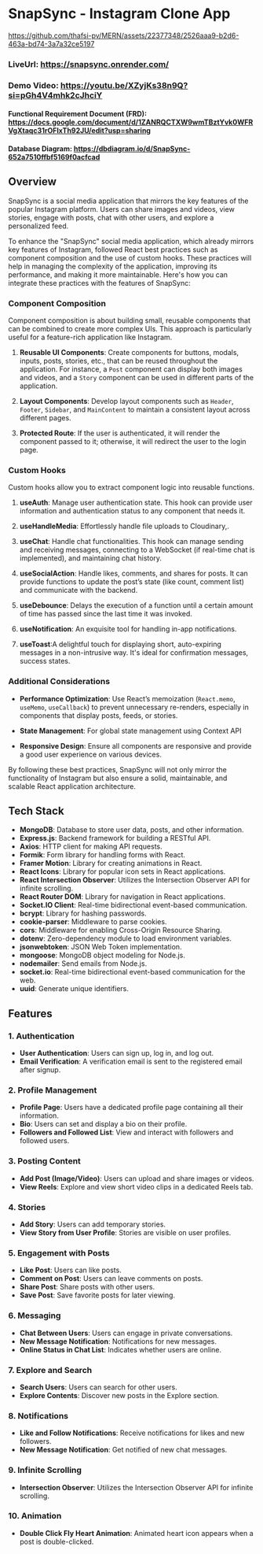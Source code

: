 
# SnapSync - Instagram Clone App
https://github.com/thafsi-pv/MERN/assets/22377348/2526aaa9-b2d6-463a-bd74-3a7a32ce5197

### LiveUrl: https://snapsync.onrender.com/

### Demo Video: https://youtu.be/XZyjKs38n9Q?si=pGh4V4mhk2cJhciY
<!-- [![Video](https://img.youtube.com/vi/XZyjKs38n9Q/0.jpg)](https://youtu.be/XZyjKs38n9Q?si=pGh4V4mhk2cJhciY) -->

#### Functional Requirement Document (FRD): https://docs.google.com/document/d/1ZANRQCTXW9wmTBztYvk0WFRVgXtaqc31rOFIxTh92JU/edit?usp=sharing
#### Database Diagram: https://dbdiagram.io/d/SnapSync-652a7510ffbf5169f0acfcad

## Overview

SnapSync is a social media application that mirrors the key features of the popular Instagram platform. Users can share images and videos, view stories, engage with posts, chat with other users, and explore a personalized feed.

To enhance the "SnapSync" social media application, which already mirrors key features of Instagram, followed React best practices such as component composition and the use of custom hooks. These practices will help in managing the complexity of the application, improving its performance, and making it more maintainable. Here's how you can integrate these practices with the features of SnapSync:

### Component Composition

Component composition is about building small, reusable components that can be combined to create more complex UIs. This approach is particularly useful for a feature-rich application like Instagram.

1. **Reusable UI Components**: Create components for buttons, modals, inputs, posts, stories, etc., that can be reused throughout the application. For instance, a `Post` component can display both images and videos, and a `Story` component can be used in different parts of the application.

2. **Layout Components**: Develop layout components such as `Header`, `Footer`, `Sidebar`, and `MainContent` to maintain a consistent layout across different pages.

3. **Protected Route**: If the user is authenticated, it will render the component passed to it; otherwise, it will redirect the user to the login page.

### Custom Hooks

Custom hooks allow you to extract component logic into reusable functions.

1. **useAuth**: Manage user authentication state. This hook can provide user information and authentication status to any component that needs it.

2. **useHandleMedia**:  Effortlessly handle file uploads to Cloudinary,.

3. **useChat**: Handle chat functionalities. This hook can manage sending and receiving messages, connecting to a WebSocket (if real-time chat is implemented), and maintaining chat history.

4. **useSocialAction**: Handle likes, comments, and shares for posts. It can provide functions to update the post’s state (like count, comment list) and communicate with the backend.

5. **useDebounce**: Delays the execution of a function until a certain amount of time has passed since the last time it was invoked.

6. **useNotification**: An exquisite tool for handling in-app notifications.

7. **useToast**:A delightful touch for displaying short, auto-expiring messages in a non-intrusive way. It's ideal for confirmation messages, success states.

### Additional Considerations

- **Performance Optimization**: Use React’s memoization (`React.memo`, `useMemo`, `useCallback`) to prevent unnecessary re-renders, especially in components that display posts, feeds, or stories.

- **State Management**: For global state management using Context API

- **Responsive Design**: Ensure all components are responsive and provide a good user experience on various devices.

By following these best practices, SnapSync will not only mirror the functionality of Instagram but also ensure a solid, maintainable, and scalable React application architecture.

## Tech Stack

- **MongoDB**: Database to store user data, posts, and other information.
- **Express.js**: Backend framework for building a RESTful API.
- **Axios**: HTTP client for making API requests.
- **Formik**: Form library for handling forms with React.
- **Framer Motion**: Library for creating animations in React.
- **React Icons**: Library for popular icon sets in React applications.
- **React Intersection Observer**: Utilizes the Intersection Observer API for infinite scrolling.
- **React Router DOM**: Library for navigation in React applications.
- **Socket.IO Client**: Real-time bidirectional event-based communication.
- **bcrypt**: Library for hashing passwords.
- **cookie-parser**: Middleware to parse cookies.
- **cors**: Middleware for enabling Cross-Origin Resource Sharing.
- **dotenv**: Zero-dependency module to load environment variables.
- **jsonwebtoken**: JSON Web Token implementation.
- **mongoose**: MongoDB object modeling for Node.js.
- **nodemailer**: Send emails from Node.js.
- **socket.io**: Real-time bidirectional event-based communication for the web.
- **uuid**: Generate unique identifiers.

## Features

### 1. Authentication

- **User Authentication**: Users can sign up, log in, and log out.
- **Email Verification**: A verification email is sent to the registered email after signup.

### 2. Profile Management

- **Profile Page**: Users have a dedicated profile page containing all their information.
- **Bio**: Users can set and display a bio on their profile.
- **Followers and Followed List**: View and interact with followers and followed users.

### 3. Posting Content

- **Add Post (Image/Video)**: Users can upload and share images or videos.
- **View Reels**: Explore and view short video clips in a dedicated Reels tab.

### 4. Stories

- **Add Story**: Users can add temporary stories.
- **View Story from User Profile**: Stories are visible on user profiles.

### 5. Engagement with Posts

- **Like Post**: Users can like posts.
- **Comment on Post**: Users can leave comments on posts.
- **Share Post**: Share posts with other users.
- **Save Post**: Save favorite posts for later viewing.

### 6. Messaging

- **Chat Between Users**: Users can engage in private conversations.
- **New Message Notification**: Notifications for new messages.
- **Online Status in Chat List**: Indicates whether users are online.

### 7. Explore and Search

- **Search Users**: Users can search for other users.
- **Explore Contents**: Discover new posts in the Explore section.

### 8. Notifications

- **Like and Follow Notifications**: Receive notifications for likes and new followers.
- **New Message Notification**: Get notified of new chat messages.

### 9. Infinite Scrolling

- **Intersection Observer**: Utilizes the Intersection Observer API for infinite scrolling.

### 10. Animation

- **Double Click Fly Heart Animation**: Animated heart icon appears when a post is double-clicked.

